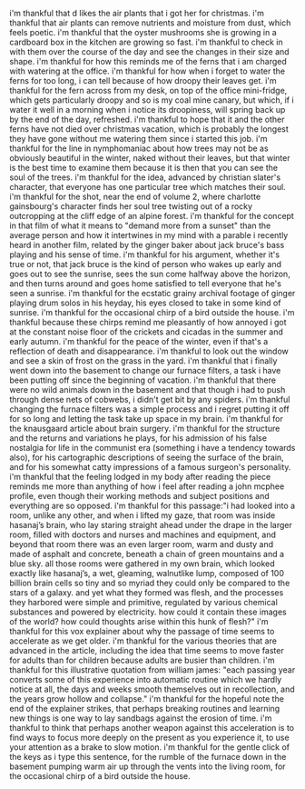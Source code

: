 i'm thankful that d likes the air plants that i got her for christmas. i'm thankful that air plants can remove nutrients and moisture from dust, which feels poetic. i'm thankful that the oyster mushrooms she is growing in a cardboard box in the kitchen are growing so fast. i'm thankful to check in with them over the course of the day and see the changes in their size and shape. i'm thankful for how this reminds me of the ferns that i am charged with watering at the office. i'm thankful for how when i forget to water the ferns for too long, i can tell because of how droopy their leaves get. i'm thankful for the fern across from my desk, on top of the office mini-fridge, which gets particularly droopy and so is my coal mine canary, but which, if i water it well in a morning when i notice its droopiness, will spring back up by the end of the day, refreshed. i'm thankful to hope that it and the other ferns have not died over christmas vacation, which is probably the longest they have gone without me watering them since i started this job. i'm thankful for the line in nymphomaniac about how trees may not be as obviously beautiful in the winter, naked without their leaves, but that winter is the best time to examine them because it is then that you can see the soul of the trees. i'm thankful for the idea, advanced by christian slater's character, that everyone has one particular tree which matches their soul. i'm thankful for the shot, near the end of volume 2, where charlotte gainsbourg's character finds her soul tree twisting out of a rocky outcropping at the cliff edge of an alpine forest. i'm thankful for the concept in that film of what it means to "demand more from a sunset" than the average person and how it intertwines in my mind with a parable i recently heard in another film, related by the ginger baker about jack bruce's bass playing and his sense of time. i'm thankful for his argument, whether it's true or not, that jack bruce is the kind of person who wakes up early and goes out to see the sunrise, sees the sun come halfway above the horizon, and then turns around and goes home satisfied to tell everyone that he's seen a sunrise. i'm thankful for the ecstatic grainy archival footage of ginger playing drum solos in his heyday, his eyes closed to take in some kind of sunrise. i'm thankful for the occasional chirp of a bird outside the house. i'm thankful because these chirps remind me pleasantly of how annoyed i got at the constant noise floor of the crickets and cicadas in the summer and early autumn. i'm thankful for the peace of the winter, even if that's a reflection of death and disappearance. i'm thankful to look out the window and see a skin of frost on the grass in the yard. i'm thankful that i finally went down into the basement to change our furnace filters, a task i have been putting off since the beginning of vacation. i'm thankful that there were no wild animals down in the basement and that though i had to push through dense nets of cobwebs, i didn't get bit by any spiders. i'm thankful changing the furnace filters was a simple process and i regret putting it off for so long and letting the task take up space in my brain. i'm thankful for the knausgaard article about brain surgery. i'm thankful for the structure and the returns and variations he plays, for his admission of his false nostalgia for life in the communist era (something i have a tendency towards also), for his cartographic descriptions of seeing the surface of the brain, and for his somewhat catty impressions of a famous surgeon's personality. i'm thankful that the feeling lodged in my body after reading the piece reminds me more than anything of how i feel after reading a john mcphee profile, even though their working methods and subject positions and everything are so opposed. i'm thankful for this passage:"i had looked into a room, unlike any other, and when i lifted my gaze, that room was inside hasanaj’s brain, who lay staring straight ahead under the drape in the larger room, filled with doctors and nurses and machines and equipment, and beyond that room there was an even larger room, warm and dusty and made of asphalt and concrete, beneath a chain of green mountains and a blue sky. all those rooms were gathered in my own brain, which looked exactly like hasanaj’s, a wet, gleaming, walnutlike lump, composed of 100 billion brain cells so tiny and so myriad they could only be compared to the stars of a galaxy. and yet what they formed was flesh, and the processes they harbored were simple and primitive, regulated by various chemical substances and powered by electricity. how could it contain these images of the world? how could thoughts arise within this hunk of flesh?" i'm thankful for this vox explainer about why the passage of time seems to accelerate as we get older. i'm thankful for the various theories that are advanced in the article, including the idea that time seems to move faster for adults than for children because adults are busier than children. i'm thankful for this illustrative quotation from william james: "each passing year converts some of this experience into automatic routine which we hardly notice at all, the days and weeks smooth themselves out in recollection, and the years grow hollow and collapse." i'm thankful for the hopeful note the end of the explainer strikes, that perhaps breaking routines and learning new things is one way to lay sandbags against the erosion of time. i'm thankful to think that perhaps another weapon against this acceleration is to find ways to focus more deeply on the present as you experience it, to use your attention as a brake to slow motion. i'm thankful for the gentle click of the keys as i type this sentence, for the rumble of the furnace down in the basement pumping warm air up through the vents into the living room, for the occasional chirp of a bird outside the house.